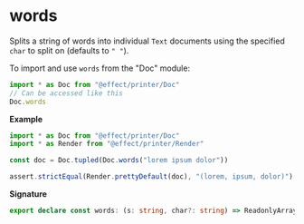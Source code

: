 # words

Splits a string of words into individual `Text` documents using the
specified `char` to split on (defaults to `" "`).

To import and use `words` from the "Doc" module:

```ts
import * as Doc from "@effect/printer/Doc"
// Can be accessed like this
Doc.words
```

**Example**

```ts
import * as Doc from "@effect/printer/Doc"
import * as Render from "@effect/printer/Render"

const doc = Doc.tupled(Doc.words("lorem ipsum dolor"))

assert.strictEqual(Render.prettyDefault(doc), "(lorem, ipsum, dolor)")
```

**Signature**

```ts
export declare const words: (s: string, char?: string) => ReadonlyArray<Doc<never>>
```
